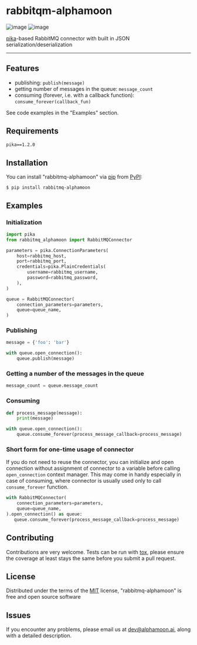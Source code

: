 # rabbitqm-alphamoon

![image](https://img.shields.io/pypi/v/rabbitmq-alphamoon.svg)
![image](https://img.shields.io/pypi/pyversions/rabbitmq-alphamoon.svg)

[pika](https://pypi.org/project/pika/)-based RabbitMQ connector with built in JSON serialization/deserialization

---

## Features
- publishing: `publish(message)`
- getting number of messages in the queue: `message_count`
- consuming (forever, i.e. with a callback function): `consume_forever(callback_fun)`

See code examples in the "Examples" section.

## Requirements

```requirements.txt
pika==1.2.0
```

## Installation

You can install "rabbitmq-alphamoon" via
[pip](https://pypi.org/project/pip/) from
[PyPI](https://pypi.org/project):

    $ pip install rabbitmq-alphamoon

## Examples

### Initialization
```python
import pika
from rabbitmq_alphamoon import RabbitMQConnector

parameters = pika.ConnectionParameters(
    host=rabbitmq_host,
    port=rabbitmq_port,
    credentials=pika.PlainCredentials(
        username=rabbitmq_username,
        password=rabbitmq_password,
    ),
)

queue = RabbitMQConnector(
    connection_parameters=parameters,
    queue=queue_name,
)
```

### Publishing
```python
message = {'foo': 'bar'}

with queue.open_connection():
    queue.publish(message)
```

### Getting a number of the messages in the queue
```python
message_count = queue.message_count
```

### Consuming
```python
def process_message(message):
    print(message)

with queue.open_connection():
    queue.consume_forever(process_message_callback=process_message)
```

### Short form for one-time usage of connector
If you do not need to reuse the connector, you can initialize and open connection without assignment of connector to a variable before calling `open_connection` context manager. This may come in handy especially in case of consuming, where connector is usually used only to call `consume_forever` function.
```python
with RabbitMQConnector(
    connection_parameters=parameters,
    queue=queue_name,
).open_connection() as queue:
   queue.consume_forever(process_message_callback=process_message)
```

## Contributing

Contributions are very welcome. Tests can be run with
[tox](https://tox.readthedocs.io/en/latest/), please ensure the coverage at least stays the same before you submit a pull request.

## License

Distributed under the terms of the
[MIT](http://opensource.org/licenses/MIT) license, "rabbitmq-alphamoon" is free and open source software

## Issues

If you encounter any problems, please email us at <dev@alphamoon.ai>, along with a detailed description.

